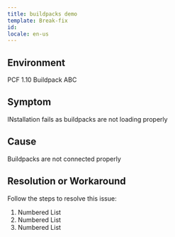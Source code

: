 ```yaml
---
title: buildpacks demo
template: Break-fix
id: 
locale: en-us
---
```


## Environment

PCF 1.10
Buildpack ABC
	 
## Symptom

INstallation fails as buildpacks are not loading properly

## Cause

Buildpacks are not connected properly

## Resolution or Workaround

Follow the steps to resolve this issue:

1.	Numbered List
2.	Numbered List
3.	Numbered List
